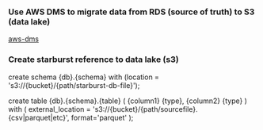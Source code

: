 ### Use AWS DMS to migrate data from RDS (source of truth) to S3 (data lake)
[aws-dms](aws-dms.md)

### Create starburst reference to data lake (s3)
create schema {db}.{schema} with (location = 's3://{bucket}/{path/starburst-db-file}');

create table {db}.{schema}.{table} 
(
	{column1} {type},
	{column2} {type}
)
with (
    external_location = 's3://{bucket}/{path/sourcefile}.{csv|parquet|etc}', 
    format='parquet'
);
